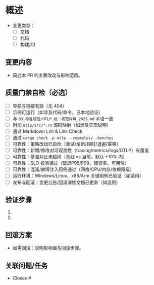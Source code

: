 # 概述

- 变更类型：
  - [ ] 文档
  - [ ] 代码
  - [ ] 构建/CI

## 变更内容

- 简述本 PR 的主要改动与影响范围。

## 质量门禁自检（必选）

- [ ] 导航与链接有效（无 404）
- [ ] 示例可运行（如涉及代码/命令，已本地验证）
- [ ] 与 `03_标准规范/OTLP_统一规范详解_2025.md` 术语一致
- [ ] 附加 `otlp/src/*.rs` 源码映射（如涉及实现说明）
- [ ] 通过 Markdown Lint & Link Check
- [ ] 通过 `cargo check -p otlp --examples/--benches`
- [ ] 可靠性：策略改动已自检（重试/熔断/超时/退避/幂等）
- [ ] 可靠性：新增/修改对可观测性（tracing/metrics/logs/OTLP）有覆盖
- [ ] 可靠性：基准对比未超阈（基线 vs 当前，默认 +10% 内）
- [ ] 可靠性：SLO 校验通过（延迟P95/P99、错误率、可用性）
- [ ] 可靠性：混沌/故障注入用例通过（网络/CPU/内存/依赖降级）
- [ ] 运行环境：Windows/Linux、x86/Arm 关键用例已验证（如适用）
- [ ] 发布与回滚：变更公告/回滚演练文档已更新（如适用）

## 验证步骤

1.
2.

## 回滚方案

- 如需回滚：说明影响面与回滚步骤。

## 关联问题/任务

- Closes #
